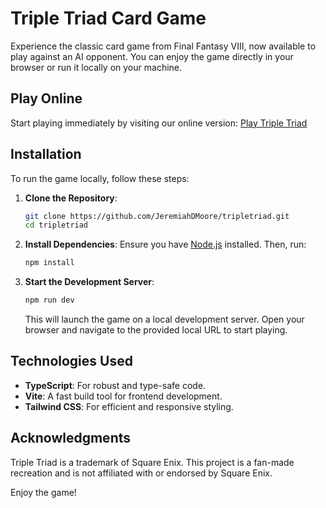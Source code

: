 # Triple Triad Card Game

Experience the classic card game from Final Fantasy VIII, now available to play against an AI opponent. You can enjoy the game directly in your browser or run it locally on your machine.

## Play Online

Start playing immediately by visiting our online version: [Play Triple Triad](https://tripletriad4444.netlify.app/)

## Installation

To run the game locally, follow these steps:

1. **Clone the Repository**:
   ```bash
   git clone https://github.com/JeremiahDMoore/tripletriad.git
   cd tripletriad
   ```

2. **Install Dependencies**:
   Ensure you have [Node.js](https://nodejs.org/) installed. Then, run:
   ```bash
   npm install
   ```

3. **Start the Development Server**:
   ```bash
   npm run dev
   ```
   This will launch the game on a local development server. Open your browser and navigate to the provided local URL to start playing.

## Technologies Used

- **TypeScript**: For robust and type-safe code.
- **Vite**: A fast build tool for frontend development.
- **Tailwind CSS**: For efficient and responsive styling.

## Acknowledgments

Triple Triad is a trademark of Square Enix. This project is a fan-made recreation and is not affiliated with or endorsed by Square Enix.

Enjoy the game!

